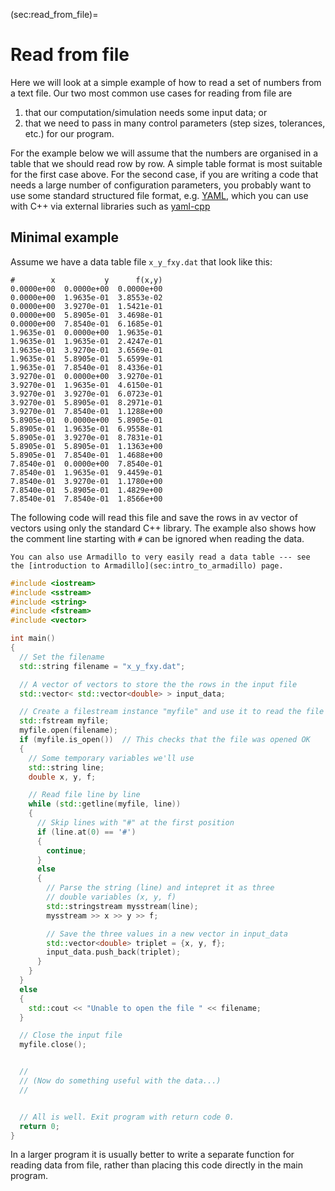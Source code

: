 (sec:read_from_file)=
# Read from file

Here we will look at a simple example of how to read a set of numbers from a text file. Our two most common use cases for reading from file are

1. that our computation/simulation needs some input data; or
2. that we need to pass in many control parameters (step sizes, tolerances, etc.) for our program.

For the example below we will assume that the numbers are organised in a table that we should read row by row. A simple table format is most suitable for the first case above. For the second case, if you are writing a code that needs a large number of configuration parameters, you probably want to use some standard structured file format, e.g. [YAML](https://en.wikipedia.org/wiki/YAML), which you can use with C++ via external libraries such as [yaml-cpp]( https://yaml-cpp.docsforge.com/)

## Minimal example

Assume we have a data table file `x_y_fxy.dat` that look like this:

```terminal
#        x           y      f(x,y)
0.0000e+00  0.0000e+00  0.0000e+00
0.0000e+00  1.9635e-01  3.8553e-02
0.0000e+00  3.9270e-01  1.5421e-01
0.0000e+00  5.8905e-01  3.4698e-01
0.0000e+00  7.8540e-01  6.1685e-01
1.9635e-01  0.0000e+00  1.9635e-01
1.9635e-01  1.9635e-01  2.4247e-01
1.9635e-01  3.9270e-01  3.6569e-01
1.9635e-01  5.8905e-01  5.6599e-01
1.9635e-01  7.8540e-01  8.4336e-01
3.9270e-01  0.0000e+00  3.9270e-01
3.9270e-01  1.9635e-01  4.6150e-01
3.9270e-01  3.9270e-01  6.0723e-01
3.9270e-01  5.8905e-01  8.2971e-01
3.9270e-01  7.8540e-01  1.1288e+00
5.8905e-01  0.0000e+00  5.8905e-01
5.8905e-01  1.9635e-01  6.9558e-01
5.8905e-01  3.9270e-01  8.7831e-01
5.8905e-01  5.8905e-01  1.1363e+00
5.8905e-01  7.8540e-01  1.4688e+00
7.8540e-01  0.0000e+00  7.8540e-01
7.8540e-01  1.9635e-01  9.4459e-01
7.8540e-01  3.9270e-01  1.1780e+00
7.8540e-01  5.8905e-01  1.4829e+00
7.8540e-01  7.8540e-01  1.8566e+00
```

The following code will read this file and save the rows in av vector of vectors using only the standard C++ library. The example also shows how the comment line starting with `#` can be ignored when reading the data.

```{note}
You can also use Armadillo to very easily read a data table --- see the [introduction to Armadillo](sec:intro_to_armadillo) page.
```

```c++
#include <iostream>
#include <sstream>
#include <string>
#include <fstream>
#include <vector>

int main()
{
  // Set the filename
  std::string filename = "x_y_fxy.dat";

  // A vector of vectors to store the the rows in the input file
  std::vector< std::vector<double> > input_data;

  // Create a filestream instance "myfile" and use it to read the file
  std::fstream myfile;
  myfile.open(filename);
  if (myfile.is_open())  // This checks that the file was opened OK
  {
    // Some temporary variables we'll use
    std::string line;
    double x, y, f;

    // Read file line by line
    while (std::getline(myfile, line))
    {
      // Skip lines with "#" at the first position
      if (line.at(0) == '#')
      {
        continue;
      }
      else
      {
        // Parse the string (line) and intepret it as three 
        // double variables (x, y, f)
        std::stringstream mysstream(line);
        mysstream >> x >> y >> f;

        // Save the three values in a new vector in input_data
        std::vector<double> triplet = {x, y, f};
        input_data.push_back(triplet);
      }
    }
  }
  else
  {
    std::cout << "Unable to open the file " << filename;
  }

  // Close the input file
  myfile.close();


  //
  // (Now do something useful with the data...)
  //


  // All is well. Exit program with return code 0.
  return 0;
}
```

In a larger program it is usually better to write a separate function for reading data from file, rather than placing this code directly in the main program.


